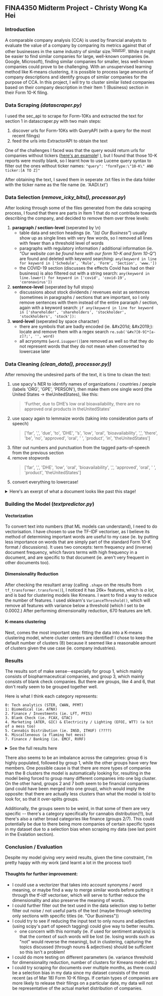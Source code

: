 ## FINA4350 Midterm Project - Christy Wong Ka Hei 

### Introduction
A comparable company analysis (CCA) is used by financial analysts to evaluate the value of a company by comparing its metrics against that of other businesses in the same industry of similar size.<sup>([source](https://www.investopedia.com/terms/c/comparable-company-analysis-cca.asp ))</sup>. While it might be easier to find similar companies for large, well-known companies (ie. Google, Microsoft), finding similar companies for smaller, less well-known companies could prove to be challenging. With an unsupervised learning method like K-means clustering, it is possible to process large amounts of company descriptions and identify groups of similar companies for the purpose of CCA. In this project, I will try to cluster similar listed companies based on their company description in their Item 1 (Business) section in their Form 10-K filing.

### Data Scraping _(datascraper.py)_
I used the sec_api to scrape for Form-10Ks and extracted the text for section 1 in datascraper.py with two main steps:
1. discover urls for Form-10Ks with QueryAPI (with a query for the most recent filings)
2. feed the urls into ExtractorAPI to obtain the text

One of the challenges I faced was that the query would return urls for companies without tickers ([here's an example](https://www.sec.gov/Archives/edgar/data/1617957/000188852422003194/gsm14g24_10k-2021.htm)! ), but I found that those 10-K reports were mostly blank, so I learnt how to use Lucene query syntax to filter out the ones without ticker names:
```"query": "formType:\"10-K\" AND ticker:[A TO Z]"```

After obtaining the text, I saved them in seperate .txt files in the data folder with the ticker name as the file name (ie. 'AADI.txt')

### Data Selection (_remove_icky_bits(), processor.py_)
After looking through some of the files generated from the data scraping process, I found that there are parts in Item 1 that do not contribute towards describing the company, and decided to remove them over three levels:
1. **paragraph / section-level** (seperated by \n)
   - table data and section headings (ie. _"(a) Our Business"_) usually show up as single lines with very few words, so I removed all lines with fewer than a threshold level of words
   - paragraphs with regulatory information / additional information (ie. _"Our website can be found here with our form 10-K and form 10-Q"_) are found and deleted with keyword searching:
       ```any(keyword in line for keyword in ['Schedule', 'Rule', 'Form', 'Section', 'www.'])```
   - the COVID-19 section (discusses the effects Covid has had on their business) is also filtered out with a string search:
      ```any(keyword in line.lower() for keyword in ['covid', 'covid-19', 'coronavirus'])```
2. **sentence-level** (seperated by full stops)
   - discussions about stock dividends / revenues exist as sentences (sometimes in paragraphs / sections that are important, so I only remove sentences with them instead of the entire pararaph / section, again with a keyword search:
   ```if any(keyword in line for keyword in ['shareholder', 'shareholders', 'stockholder', 'stockholders', 'stock']):```
3. **word-level** (seperated by space character)
   - there are symbols that are badly encoded (ie. \&\#x201d; \&\#x2019;): locate and remove them with a regex search ```re.sub('&#x?[0-9]*[a-z]?;', '', word)```
   - all acryonyms (```word.isupper()```)are removed as well so that they do not represent words that they do not mean when converted to lowercase later
   

### Data Cleaning _(clean_data(), processor.py))_
After removing the undesired parts of the text, it is time to clean the text:
1. use spacy's NER to identify names of organizations / countries / people (labels 'ORG', 'GPE', 'PERSON'), then make them one single word (the United States -> theUnitedStates), like this:
   > 'Further, due to DHE’s low oral bioavailability, there are no approved oral  products in theUnitedStates'
2. use spacy again to lemmaize words (taking into consideration parts of speech)
   > ['far', ',', 'due', 'to', 'DHE', '’s', 'low', 'oral', 'bioavailability', ',', 'there', 'be', 'no', 'approved', 'oral', ' ', 'product', 'in', 'theUnitedStates']
3. filter out numbers and punctuation from the tagged parts-of-speech from the previous section
4. remove stopwords
   > ['far', ',', 'DHE', 'low', 'oral', 'bioavailability', ',', 'approved', 'oral', ' ', 'product', 'theUnitedStates']
5. convert everything to lowercase!

<details>
  <summary>Here's an exerpt of what a document looks like past this stage!</summary>
  
  ##### GNOG.txt
 expressly state context require term company   refer goldennuggetonlinegame online gaming igaming digital sport entertainment company focus provide customer enjoyable realistic exciting online gaming experience market currently operate newjersey michigan westvirginia offer patron ability play favorite casino game bet live action sport event virginia currently offer online sport bet desire innovate improve offer realistic online gaming platform drive employee define business pursue vision lead destination online gaming player modern mindset online gaming operator enter newjersey market michigan market january recently enter westvirginia market september virginia market offer online sport bet september affiliate thegoldennugget / landry family company refer   aspire live reputation goldennugget brand storied brand gaming industry provide customer online gaming experience consistent land base casino goldennugget   nevada limited liability company indirect wholly subsidiary   define goldennugget technology design create superior online bet experience avid casino sport bettor goal shape player mind today anticipate gaming industry evolve 
</details>

### Building the Model (_textpredictor.py_)
#### Vectorization
To convert text into numbers (that ML models can understand), I need to do vectorisation. I have chosen to use the TF-IDF vectoriser, as I believe its method of determining important words are useful to my case (ie. by putting less importance on words that are simply part of the standard Form 10-K format / discussions). It uses two concepts: term frequency and (inverse) document frequency, which favors terms with high frequency in a document, and are specific to that document (ie. aren't very frequent in other documents too).

#### Dimensionality Reduction
After checking the resultant array (calling ```.shape``` on the results from ```tf_transformer.transform()```), I noticed it has 26k+ features, which is _a lot_, and is bad for clustering models like Kmeans. I want to find a way to reduce the number of features. I used sklearn's ```VarianceThreshold()```, which will remove all features with variance below a threshold (which I set to be 0.0002.) After performing dimensionality reduction, 670 features are left.

#### K-means clustering
Next, comes the most important step: fitting the data into a K-means clustering model, where cluster centers are identified! I chose to keep the default number of clusters (8) because it seemed like a reasonable amount of clusters given the use case (ie. company industries).

### Results
The results sort of make sense--especially for group 1, which mainly consists of biopharmaceutical companies, and group 3, which mainly consists of blank check companies. But there are groups, like 4 and 6, that don't really seem to be grouped together well.

Here is what I think each category represents:
```
0: Tech analytics (STER, CWAN, PFMT)
1: Biomedical (ie. ATNX)
2. Finance / Investments (ie. LFT, PFIS)
3. Blank Check (ie. FCAX, GTAC)
4. Marketing (ATER, GIC) & Electricity / Lighting (EFOI, WTT) (a bit of a mess too)
5. Cannabis Distribution (ie. INSD, ITHUF) (????) 
6. Miscalleneous (a flaming hot mess)
7. Finance / Banking (ie. EMCF, RVRF)
```
<details>
<summary>See the full results here</summary>

```Group 0: STER, CWAN, PFMT, ATCX, TISI
Group 1: SYBX, SQZ, BXRX, LIFE, IDYA, PRLD, ACXP, BDTX, EFTR, IKNA, RLYB, CPRX, DBTX, AVRO, CGEM, RVPH, AADI, ACET, SYN, VICP, SANA, ETON, TCON, ATHX, MRKR, APRE, AVDL, SMMT, STSA, VIRX, CUE, CABA, IPSC, FUSN, VIRI, ACOR, ALDX, ATNX, CYT, INZY
Group 2: LFT, PFIS, CFBK, FOA, HMPT, FSBW, FGBI, CMTG
Group 3: HPLT, CBRG, CNDB, FCAX, FTAA, WNNR, OTEC, SCLE, ACII, SAMA, NVAC, BNIX, APGB, NAAC, FTPA, GTAC, CONX, HZON, GLBL, MOTV
Group 4: BIRD, EFOI, PKOH, JAKK, ATER, BIOL, WTT, GIC, TTCF, SOVO, AEIS, RTSL, BKTI, THRN, SMTC, TGLS, PWFL, IRIX, SUMR
Group 5: INSD, ITHUF, TRSSF, MILC, MRMD, NLCP
Group 6: DH, NLAB, SGC, GNOG, HDSN, CMCT, HMTV, SGA, DFH, MDRR, GJCU, ALDA, UONE, HWIN, GNE, BLNK, LEGH, PRCH, FF, CLPR, QUBT, HQI, MIMO, CRWD, RMBL, CTOS, SDSYA, CMAX, HALL, DM, SRG, INTZ, SFT, HIL, VERX, EVC, KBLB, PRPL, AP, ASZ, BMBL, BJ, LGTO, GPP, REI, BBQ, DXPE, PEI, ARSN, PLBY, KRBF, XBIT, SVNA, WHLM, NBEV, NWPX, CHMI, ARGO, RDI, LMB, TSQ, RYAN, MNTK, FLL, AC, PESI, EDR, ULH, ALTD, LSEA, HTIA, VHC, ML, AKU, PPC, GOCO, CTKB, TLIS, LOTZ, XELA, SOYB, DMS, TIG, BBXIA, BTBD, ALAC, BOX, WLMS, CPSS, INRE, BRCC, BURL, LOV, PUBC, INPX, HLMN, SPPI, ATLC, AXTI, MYSZ, MCG, FNHC, ELA, HYRE, SRGA, COUP, JOAN, BRT, STKS, RIOT, AUS, KODK, ATNI, HFFG, FNRN, NVDA, DCAC, ICD, GBLI, SIG, BRDS, EWCZ, CCOB, SPIN, GLG, DS, PFSW, CELH, NUVR, PANL, STGW, INUV, GRIL, WRBY
Group 7: BMRC, OVBC, CSBB, RVRF, EMCF, TCBX, CBAN, JUVF, COFS, MPB, UBCP, BFC, FCCO, INBK, FMCB, MRBK
```
</details>

There also seems to be an imbalance across the categories: group 6 is highly populated, followed by group 1, while the other groups have very few members. One possible cause is that there are more types of companies than the 8 clusters the model is automatically looking for, resulting in the model being forced to group many different companies into one big cluster. On the other hand, groups 2 and 7 both seem to be financial companies (and could have been merged into one group), which would imply the opposite: that there are actually less clusters than what the model is told to look for, so that it over-splits groups. 

Additionally, the groups seem to be weird, in that some of them are very specific -- there's a category specifically for cannabis distribution(!!), but there's also a rather broad categories like finance (groups 2/7). This could potentially be due to there being more companies of certain specific types in my dataset due to a selection bias when scraping my data (see last point in the Evalation section).

### Conclusion / Evaluation
Despite my model giving very weird results, given the time constraint, I'm pretty happy with my work (and learnt a lot in the process too!)
#### Thoughts for further improvement:
- I could use a vectorizer that takes into account synonyms / word meaning, or maybe find a way to merge similar words before putting it through the tf-idf vectoriser, which will serve to further reduce the dimensionality and also preserve the meaning of words. 
- I could further filter out the text used in the data selection step to better filter out noise / not useful parts of the text (maybe through selecting only sections with specific titles (ie. "Our Business"))
- I could try to see if reducing the input text to only nouns and adjectives (using scipy's part of speech tagging) could give way to better results.
  - one concern with this normally (ie. if used for sentiment analysis) is that the context of such words will be lost (ie. losing words such as "not" would reverse the meaning), but in clustering, capturing the topics discussed (through nouns & adjectives) should be sufficient so this isn't a problem!
- I could do more testing on different parameters (ie. variance threshold for dimensionality reduction, number of clusters for Kmeans model etc.)
- I could try scraping for documents over multiple months, as there could be a selection bias in my data since my dataset consists of the most recent (as of Mar 18) Form 10-K filings. If certain types of companies are more likely to release their filings on a particular date, my data will not be representative of the actual market distribution of companies.
